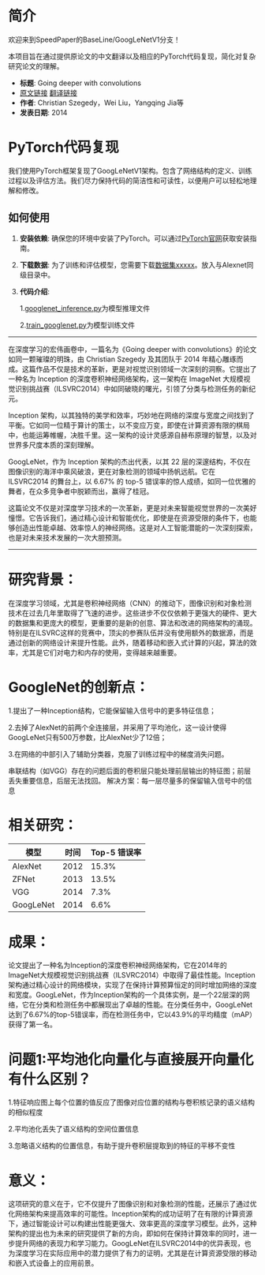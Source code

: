 # 简介

欢迎来到SpeedPaper的BaseLine/GoogLeNetV1分支！

本项目旨在通过提供原论文的中文翻译以及相应的PyTorch代码复现，简化对复杂研究论文的理解。

- **标题**: Going deeper with convolutions
- [原文链接](https://arxiv.org/pdf/1409.4842.pdf)  [翻译链接](https://github.com/hanknewbird/SpeedPaper/blob/main/BaseLine/GoogLeNetV1/paper/GoogLeNet%E7%BF%BB%E8%AF%91.pdf)
- **作者**:  Christian Szegedy，Wei Liu，Yangqing Jia等
- **发表日期**:  2014

# PyTorch代码复现

我们使用PyTorch框架复现了GoogLeNetV1架构。包含了网络结构的定义、训练过程以及评估方法。我们尽力保持代码的简洁性和可读性，以便用户可以轻松地理解和修改。

## 如何使用

1. **安装依赖**: 确保您的环境中安装了PyTorch。可以通过[PyTorch官网](https://pytorch.org/get-started/locally/)获取安装指南。

2. **下载数据**: 为了训练和评估模型，您需要下载[数据集xxxxx]()。放入与Alexnet同级目录中。

3. **代码介绍**:

   1.[googlenet_inference.py](https://github.com/hanknewbird/SpeedPaper/blob/main/BaseLine/GoogLeNetV1/googlenet_inference.py)为模型推理文件

   2.[train_googlenet.py](https://github.com/hanknewbird/SpeedPaper/blob/main/BaseLine/GoogLeNetV1/train_googlenet.py)为模型训练文件

---

在深度学习的宏伟画卷中，一篇名为《Going deeper with convolutions》的论文如同一颗璀璨的明珠，由 Christian Szegedy 及其团队于 2014 年精心雕琢而成。这篇作品不仅是技术的革新，更是对视觉识别领域一次深刻的洞察。它提出了一种名为 Inception 的深度卷积神经网络架构，这一架构在 ImageNet 大规模视觉识别挑战赛（ILSVRC2014）中如同破晓的曙光，引领了分类与检测任务的新纪元。

Inception 架构，以其独特的美学和效率，巧妙地在网络的深度与宽度之间找到了平衡。它如同一位精于算计的策士，以不变应万变，即使在计算资源有限的棋局中，也能运筹帷幄，决胜千里。这一架构的设计灵感源自赫布原理的智慧，以及对世界多尺度本质的深刻理解。

GoogLeNet，作为 Inception 架构的杰出代表，以其 22 层的深邃结构，不仅在图像识别的海洋中乘风破浪，更在对象检测的领域中扬帆远航。它在 ILSVRC2014 的舞台上，以 6.67% 的 top-5 错误率的惊人成绩，如同一位优雅的舞者，在众多竞争者中脱颖而出，赢得了桂冠。

这篇论文不仅是对深度学习技术的一次革新，更是对未来智能视觉世界的一次美好憧憬。它告诉我们，通过精心设计和智能优化，即使是在资源受限的条件下，也能够创造出性能卓越、效率惊人的神经网络。这是对人工智能潜能的一次深刻探索，也是对未来技术发展的一次大胆预测。

---

# 研究背景：

在深度学习领域，尤其是卷积神经网络（CNN）的推动下，图像识别和对象检测技术在过去几年里取得了飞速的进步。这些进步不仅仅依赖于更强大的硬件、更大的数据集和更庞大的模型，更重要的是新的创意、算法和改进的网络架构的涌现。特别是在ILSVRC这样的竞赛中，顶尖的参赛队伍并没有使用额外的数据源，而是通过创新的网络设计来提升性能。此外，随着移动和嵌入式计算的兴起，算法的效率，尤其是它们对电力和内存的使用，变得越来越重要。

# GoogleNet的创新点：

1.提出了一种Inception结构，它能保留输入信号中的更多特征信息；

2.去掉了AlexNet的前两个全连接层，并采用了平均池化，这一设计使得GoogLeNet只有500万参数，比AlexNet少了12倍；

3.在网络的中部引入了辅助分类器，克服了训练过程中的梯度消失问题。

串联结构（如VGG）存在的问题后面的卷积层只能处理前层输出的特征图；前层丢失重要信息，后层无法找回。
解决方案：每一层尽量多的保留输入信号中的信息


# 相关研究：

| 模型       | 时间 | Top-5 错误率 |
|------------|------|--------------|
| AlexNet    | 2012 | 15.3%        |
| ZFNet      | 2013 | 13.5%        |
| VGG        | 2014 | 7.3%         |
| GoogLeNet  | 2014 | 6.6%         |

# 成果：

论文提出了一种名为Inception的深度卷积神经网络架构，它在2014年的ImageNet大规模视觉识别挑战赛（ILSVRC2014）中取得了最佳性能。Inception架构通过精心设计的网络模块，实现了在保持计算预算恒定的同时增加网络的深度和宽度。GoogLeNet，作为Inception架构的一个具体实例，是一个22层深的网络，它在分类和检测任务中都展现出了卓越的性能。在分类任务中，GoogLeNet达到了6.67%的top-5错误率，而在检测任务中，它以43.9%的平均精度（mAP）获得了第一名。

# 问题1:平均池化向量化与直接展开向量化有什么区别？

1.特征响应图上每个位置的值反应了图像对应位置的结构与卷积核记录的语义结构的相似程度

2.平均池化丢失了语义结构的空间位置信息

3.忽略语义结构的位置信息，有助于提升卷积层提取到的特征的平移不变性

# 意义：

这项研究的意义在于，它不仅提升了图像识别和对象检测的性能，还展示了通过优化网络架构来提高效率的可能性。Inception架构的成功证明了在有限的计算资源下，通过智能设计可以构建出性能更强大、效率更高的深度学习模型。此外，这种架构的提出也为未来的研究提供了新的方向，即如何在保持计算效率的同时，进一步提升网络的表现力和学习能力。GoogLeNet在ILSVRC2014中的优异表现，也为深度学习在实际应用中的潜力提供了有力的证明，尤其是在计算资源受限的移动和嵌入式设备上的应用前景。
